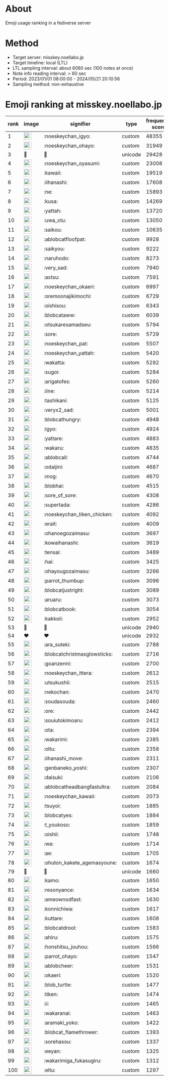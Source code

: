 # About
Emoji usage ranking in a fediverse server

# Method
- Target server: misskey.noellabo.jp
- Target timeline: local (LTL)
- LTL sampling interval: about 6060 sec (100 notes at once)
- Note info reading interval: > 60 sec
- Period: 2023/01/01 08:00:00 - 2024/05/21 20:10:56 
- Sampling method: non-exhaustive

# Emoji ranking at misskey.noellabo.jp

|rank|image|signifier|type|frequency score|
|----|----|----|----|----|
|1|<img height="24" src="https://misskey.noellabo.jp/emoji/noeskeychan_igyo.webp">|:noeskeychan_igyo:|custom|48355|
|2|<img height="24" src="https://misskey.noellabo.jp/emoji/noeskeychan_ohayo.webp">|:noeskeychan_ohayo:|custom|31949|
|3|🎉|🎉|unicode|29428|
|4|<img height="24" src="https://misskey.noellabo.jp/emoji/noeskeychan_oyasumi.webp">|:noeskeychan_oyasumi:|custom|23008|
|5|<img height="24" src="https://misskey.noellabo.jp/emoji/kawaii.webp">|:kawaii:|custom|19519|
|6|<img height="24" src="https://misskey.noellabo.jp/emoji/iihanashi.webp">|:iihanashi:|custom|17608|
|7|<img height="24" src="https://misskey.noellabo.jp/emoji/ne.webp">|:ne:|custom|15893|
|8|<img height="24" src="https://misskey.noellabo.jp/emoji/kusa.webp">|:kusa:|custom|14269|
|9|<img height="24" src="https://misskey.noellabo.jp/emoji/yattah.webp">|:yattah:|custom|13720|
|10|<img height="24" src="https://misskey.noellabo.jp/emoji/uwa_xtu.webp">|:uwa_xtu:|custom|13050|
|11|<img height="24" src="https://misskey.noellabo.jp/emoji/saikou.webp">|:saikou:|custom|10635|
|12|<img height="24" src="https://misskey.noellabo.jp/emoji/ablobcatfloofpat.webp">|:ablobcatfloofpat:|custom|9928|
|13|<img height="24" src="https://misskey.noellabo.jp/emoji/saikyou.webp">|:saikyou:|custom|9222|
|14|<img height="24" src="https://misskey.noellabo.jp/emoji/naruhodo.webp">|:naruhodo:|custom|8273|
|15|<img height="24" src="https://misskey.noellabo.jp/emoji/very_sad.webp">|:very_sad:|custom|7940|
|16|<img height="24" src="https://misskey.noellabo.jp/emoji/axtsu.webp">|:axtsu:|custom|7591|
|17|<img height="24" src="https://misskey.noellabo.jp/emoji/noeskeychan_okaeri.webp">|:noeskeychan_okaeri:|custom|6997|
|18|<img height="24" src="https://misskey.noellabo.jp/emoji/oremoonajikimochi.webp">|:oremoonajikimochi:|custom|6729|
|19|<img height="24" src="https://misskey.noellabo.jp/emoji/oishisou.webp">|:oishisou:|custom|6343|
|20|<img height="24" src="https://misskey.noellabo.jp/emoji/blobcataww.webp">|:blobcataww:|custom|6039|
|21|<img height="24" src="https://misskey.noellabo.jp/emoji/otsukaresamadseu.webp">|:otsukaresamadseu:|custom|5794|
|22|<img height="24" src="https://misskey.noellabo.jp/emoji/sore.webp">|:sore:|custom|5729|
|23|<img height="24" src="https://misskey.noellabo.jp/emoji/noeskeychan_pat.webp">|:noeskeychan_pat:|custom|5507|
|24|<img height="24" src="https://misskey.noellabo.jp/emoji/noeskeychan_yattah.webp">|:noeskeychan_yattah:|custom|5420|
|25|<img height="24" src="https://misskey.noellabo.jp/emoji/wakatta.webp">|:wakatta:|custom|5292|
|26|<img height="24" src="https://misskey.noellabo.jp/emoji/sugoi.webp">|:sugoi:|custom|5284|
|27|<img height="24" src="https://misskey.noellabo.jp/emoji/arigatofes.webp">|:arigatofes:|custom|5260|
|28|<img height="24" src="https://misskey.noellabo.jp/emoji/iine.webp">|:iine:|custom|5214|
|29|<img height="24" src="https://misskey.noellabo.jp/emoji/tashikani.webp">|:tashikani:|custom|5125|
|30|<img height="24" src="https://misskey.noellabo.jp/emoji/veryx2_sad.webp">|:veryx2_sad:|custom|5001|
|31|<img height="24" src="https://misskey.noellabo.jp/emoji/blobcathungry.webp">|:blobcathungry:|custom|4948|
|32|<img height="24" src="https://misskey.noellabo.jp/emoji/igyo.webp">|:igyo:|custom|4924|
|33|<img height="24" src="https://misskey.noellabo.jp/emoji/yattare.webp">|:yattare:|custom|4883|
|34|<img height="24" src="https://misskey.noellabo.jp/emoji/wakaru.webp">|:wakaru:|custom|4835|
|35|<img height="24" src="https://misskey.noellabo.jp/emoji/ablobcall.webp">|:ablobcall:|custom|4744|
|36|<img height="24" src="https://misskey.noellabo.jp/emoji/odaijini.webp">|:odaijini:|custom|4687|
|37|<img height="24" src="https://misskey.noellabo.jp/emoji/mog.webp">|:mog:|custom|4670|
|38|<img height="24" src="https://misskey.noellabo.jp/emoji/blobhai.webp">|:blobhai:|custom|4515|
|39|<img height="24" src="https://misskey.noellabo.jp/emoji/sore_of_sore.webp">|:sore_of_sore:|custom|4308|
|40|<img height="24" src="https://misskey.noellabo.jp/emoji/supertada.webp">|:supertada:|custom|4286|
|41|<img height="24" src="https://misskey.noellabo.jp/emoji/noeskeychan_tiken_chicken.webp">|:noeskeychan_tiken_chicken:|custom|4092|
|42|<img height="24" src="https://misskey.noellabo.jp/emoji/erait.webp">|:erait:|custom|4009|
|43|<img height="24" src="https://misskey.noellabo.jp/emoji/ohanoegozaimasu.webp">|:ohanoegozaimasu:|custom|3697|
|44|<img height="24" src="https://misskey.noellabo.jp/emoji/kowaihanashi.webp">|:kowaihanashi:|custom|3619|
|45|<img height="24" src="https://misskey.noellabo.jp/emoji/tensai.webp">|:tensai:|custom|3489|
|46|<img height="24" src="https://misskey.noellabo.jp/emoji/hai.webp">|:hai:|custom|3425|
|47|<img height="24" src="https://misskey.noellabo.jp/emoji/ohayougozaimasu.webp">|:ohayougozaimasu:|custom|3266|
|48|<img height="24" src="https://misskey.noellabo.jp/emoji/parrot_thumbup.webp">|:parrot_thumbup:|custom|3096|
|49|<img height="24" src="https://misskey.noellabo.jp/emoji/blobcatjustright.webp">|:blobcatjustright:|custom|3089|
|50|<img height="24" src="https://misskey.noellabo.jp/emoji/aruaru.webp">|:aruaru:|custom|3073|
|51|<img height="24" src="https://misskey.noellabo.jp/emoji/blobcatbook.webp">|:blobcatbook:|custom|3054|
|52|<img height="24" src="https://misskey.noellabo.jp/emoji/kakkoii.webp">|:kakkoii:|custom|2952|
|53|🍗|🍗|unicode|2940|
|54|❤|❤|unicode|2932|
|55|<img height="24" src="https://misskey.noellabo.jp/emoji/ara_suteki.webp">|:ara_suteki:|custom|2788|
|56|<img height="24" src="https://misskey.noellabo.jp/emoji/blobcatchristmasglowsticks.webp">|:blobcatchristmasglowsticks:|custom|2716|
|57|<img height="24" src="https://misskey.noellabo.jp/emoji/goanzenni.webp">|:goanzenni:|custom|2700|
|58|<img height="24" src="https://misskey.noellabo.jp/emoji/noeskeychan_ittera.webp">|:noeskeychan_ittera:|custom|2612|
|59|<img height="24" src="https://misskey.noellabo.jp/emoji/utsukushii.webp">|:utsukushii:|custom|2515|
|60|<img height="24" src="https://misskey.noellabo.jp/emoji/nekochan.webp">|:nekochan:|custom|2470|
|61|<img height="24" src="https://misskey.noellabo.jp/emoji/soudasouda.webp">|:soudasouda:|custom|2460|
|62|<img height="24" src="https://misskey.noellabo.jp/emoji/ore.webp">|:ore:|custom|2442|
|63|<img height="24" src="https://misskey.noellabo.jp/emoji/souiutokimoaru.webp">|:souiutokimoaru:|custom|2412|
|64|<img height="24" src="https://misskey.noellabo.jp/emoji/ota.webp">|:ota:|custom|2394|
|65|<img height="24" src="https://misskey.noellabo.jp/emoji/wakarimi.webp">|:wakarimi:|custom|2385|
|66|<img height="24" src="https://misskey.noellabo.jp/emoji/oltu.webp">|:oltu:|custom|2358|
|67|<img height="24" src="https://misskey.noellabo.jp/emoji/iihanashi_move.webp">|:iihanashi_move:|custom|2311|
|68|<img height="24" src="https://misskey.noellabo.jp/emoji/genbaneko_yoshi.webp">|:genbaneko_yoshi:|custom|2307|
|69|<img height="24" src="https://misskey.noellabo.jp/emoji/daisuki.webp">|:daisuki:|custom|2106|
|70|<img height="24" src="https://misskey.noellabo.jp/emoji/ablobcatheadbangfastultra.webp">|:ablobcatheadbangfastultra:|custom|2084|
|71|<img height="24" src="https://misskey.noellabo.jp/emoji/noeskeychan_kawaii.webp">|:noeskeychan_kawaii:|custom|2073|
|72|<img height="24" src="https://misskey.noellabo.jp/emoji/tsuyoi.webp">|:tsuyoi:|custom|1885|
|73|<img height="24" src="https://misskey.noellabo.jp/emoji/blobcatyes.webp">|:blobcatyes:|custom|1884|
|74|<img height="24" src="https://misskey.noellabo.jp/emoji/t_youkoso.webp">|:t_youkoso:|custom|1859|
|75|<img height="24" src="https://misskey.noellabo.jp/emoji/oishii.webp">|:oishii:|custom|1748|
|76|<img height="24" src="https://misskey.noellabo.jp/emoji/wa.webp">|:wa:|custom|1714|
|77|<img height="24" src="https://misskey.noellabo.jp/emoji/ae.webp">|:ae:|custom|1705|
|78|<img height="24" src="https://misskey.noellabo.jp/emoji/ohuton_kakete_agemasyoune.webp">|:ohuton_kakete_agemasyoune:|custom|1674|
|79|👀|👀|unicode|1660|
|80|<img height="24" src="https://misskey.noellabo.jp/emoji/kamo.webp">|:kamo:|custom|1650|
|81|<img height="24" src="https://misskey.noellabo.jp/emoji/resonyance.webp">|:resonyance:|custom|1634|
|82|<img height="24" src="https://misskey.noellabo.jp/emoji/ameownodfast.webp">|:ameownodfast:|custom|1630|
|83|<img height="24" src="https://misskey.noellabo.jp/emoji/konnichiwa.webp">|:konnichiwa:|custom|1617|
|84|<img height="24" src="https://misskey.noellabo.jp/emoji/kuttare.webp">|:kuttare:|custom|1608|
|85|<img height="24" src="https://misskey.noellabo.jp/emoji/blobcatdrool.webp">|:blobcatdrool:|custom|1583|
|86|<img height="24" src="https://misskey.noellabo.jp/emoji/ahiru.webp">|:ahiru:|custom|1575|
|87|<img height="24" src="https://misskey.noellabo.jp/emoji/honshitsu_jouhou.webp">|:honshitsu_jouhou:|custom|1566|
|88|<img height="24" src="https://misskey.noellabo.jp/emoji/parrot_ohayo.webp">|:parrot_ohayo:|custom|1547|
|89|<img height="24" src="https://misskey.noellabo.jp/emoji/ablobcheer.webp">|:ablobcheer:|custom|1531|
|90|<img height="24" src="https://misskey.noellabo.jp/emoji/okaeri.webp">|:okaeri:|custom|1520|
|91|<img height="24" src="https://misskey.noellabo.jp/emoji/blob_turtle.webp">|:blob_turtle:|custom|1477|
|92|<img height="24" src="https://misskey.noellabo.jp/emoji/tiken.webp">|:tiken:|custom|1474|
|93|<img height="24" src="https://misskey.noellabo.jp/emoji/ii.webp">|:ii:|custom|1465|
|94|<img height="24" src="https://misskey.noellabo.jp/emoji/wakaranai.webp">|:wakaranai:|custom|1463|
|95|<img height="24" src="https://misskey.noellabo.jp/emoji/aramaki_yoko.webp">|:aramaki_yoko:|custom|1422|
|96|<img height="24" src="https://misskey.noellabo.jp/emoji/blobcat_flamethrower.webp">|:blobcat_flamethrower:|custom|1393|
|97|<img height="24" src="https://misskey.noellabo.jp/emoji/sorehasou.webp">|:sorehasou:|custom|1337|
|98|<img height="24" src="https://misskey.noellabo.jp/emoji/eeyan.webp">|:eeyan:|custom|1325|
|99|<img height="24" src="https://misskey.noellabo.jp/emoji/wakarimiga_fukasugiru.webp">|:wakarimiga_fukasugiru:|custom|1312|
|100|<img height="24" src="https://misskey.noellabo.jp/emoji/eltu.webp">|:eltu:|custom|1297|
